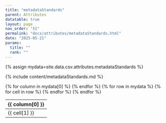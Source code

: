 ```yaml
---
title: "metadataStandards"
parent: Attributes
datatable: true
layout: page
nav_order: "51"
permalink: "docs/attributes/metadataStandards.html"
date: "2025-05-21"
params:
  title: ""
  rank: ""
---
```

{% assign mydata=site.data.csv.attributes.metadataStandards %} 

{% include content/metadataStandards.md %}

<table id="myTable" class="display" style="width:100%">
    <thead>
    {% for column in mydata[0] %}
        <th>{{ column[0] }}</th>
    {% endfor %}
    </thead>
    <tbody>
    {% for row in mydata %}
        <tr>
        {% for cell in row %}
            <td>{{ cell[1] }}</td>
        {% endfor %}
        </tr>
    {% endfor %}
    </tbody>
</table>
<script type="text/javascript">
  $(document).ready(function () {
    $('#myTable').DataTable({
      responsive: true,
      deferRender: false,
      paging: false,
      order: [],
    });
  });
</script>
